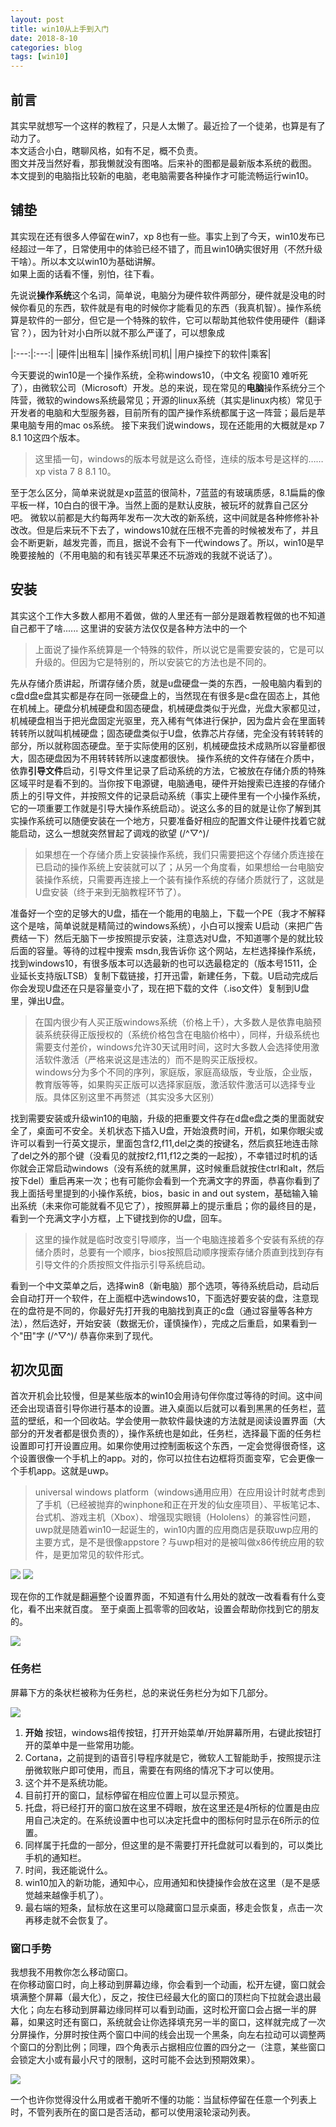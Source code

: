 ```yaml
---
layout: post
title: win10从上手到入门
date: 2018-8-10
categories: blog
tags: [win10]
---
```


## 前言

其实早就想写一个这样的教程了，只是人太懒了。最近捡了一个徒弟，也算是有了动力了。  
本文适合小白，瞎聊风格，如有不足，概不负责。  
图文并茂当然好看，那我懒就没有图咯。后来补的图都是最新版本系统的截图。  
本文提到的电脑指比较新的电脑，老电脑需要各种操作才可能流畅运行win10。  

## 铺垫

其实现在还有很多人停留在win7，xp 8也有一些。事实上到了今天，win10发布已经超过一年了，日常使用中的体验已经不错了，而且win10确实很好用（不然升级干啥）。所以本文以win10为基础讲解。  
如果上面的话看不懂，别怕，往下看。  

先说说**操作系统**这个名词，简单说，电脑分为硬件软件两部分，硬件就是没电的时候你看见的东西，软件就是有电的时候你才能看见的东西（我真机智）。操作系统算是软件的一部分，但它是一个特殊的软件，它可以帮助其他软件使用硬件（翻译官？），因为针对小白所以就不那么严谨了，可以想象成  

|:---:|:---:|
|硬件|出租车|
|操作系统|司机|
|用户操控下的软件|乘客|

今天要说的win10是一个操作系统，全称windows10，（中文名 视窗10 难听死了），由微软公司（Microsoft）开发。总的来说，现在常见的**电脑**操作系统分三个阵营，微软的windows系统最常见；开源的linux系统（其实是linux内核）常见于开发者的电脑和大型服务器，目前所有的国产操作系统都属于这一阵营；最后是苹果电脑专用的mac os系统。
接下来我们说windows，现在还能用的大概就是xp 7 8.1 10这四个版本。  

> 这里插一句，windows的版本号就是这么奇怪，连续的版本号是这样的……xp vista 7 8 8.1 10。  

至于怎么区分，简单来说就是xp蓝蓝的很简朴，7蓝蓝的有玻璃质感，8.1扁扁的像平板一样，10白白的很干净。当然上面的是默认皮肤，被玩坏的就靠自己区分吧。
微软以前都是大约每两年发布一次大改的新系统，这中间就是各种修修补补改改。但是后来玩不下去了，windows10就在压根不完善的时候被发布了，并且会不断更新，越发完善，而且，据说不会有下一代windows了。所以，win10是早晚要接触的（不用电脑的和有钱买苹果还不玩游戏的我就不说话了）。  

## 安装

其实这个工作大多数人都用不着做，做的人里还有一部分是跟着教程做的也不知道自己都干了啥......
这里讲的安装方法仅仅是各种方法中的一个  

> 上面说了操作系统算是一个特殊的软件，所以说它是需要安装的，它是可以升级的。但因为它是特别的，所以安装它的方法也是不同的。  

先从存储介质讲起，所谓存储介质，就是u盘硬盘一类的东西，一般电脑内看到的c盘d盘e盘其实都是存在同一张硬盘上的，当然现在有很多是c盘在固态上，其他在机械上。硬盘分机械硬盘和固态硬盘，机械硬盘类似于光盘，光盘大家都见过，机械硬盘相当于把光盘固定光驱里，充入稀有气体进行保护，因为盘片会在里面转转转所以就叫机械硬盘；固态硬盘类似于U盘，依靠芯片存储，完全没有转转转的部分，所以就称固态硬盘。至于实际使用的区别，机械硬盘技术成熟所以容量都很大，固态硬盘因为不用转转转所以速度都很快。
操作系统的文件存储在介质中，依靠**引导文件**启动，引导文件里记录了启动系统的方法，它被放在存储介质的特殊区域平时是看不到的。当你按下电源键，电脑通电，硬件开始搜索已连接的存储介质上的引导文件，并按照文件的记录启动系统（事实上硬件里有一个小操作系统，它的一项重要工作就是引导大操作系统启动）。说这么多的目的就是让你了解到其实操作系统可以随便安装在一个地方，只要准备好相应的配置文件让硬件找着它就能启动，这么一想就突然冒起了调戏的欲望 (/^▽^)/  

> 如果想在一个存储介质上安装操作系统，我们只需要把这个存储介质连接在已启动的操作系统上安装就可以了；从另一个角度看，如果想给一台电脑安装操作系统，只需要再连接上一个装有操作系统的存储介质就行了，这就是U盘安装（终于来到无脑教程环节了）。  

准备好一个空的足够大的U盘，插在一个能用的电脑上，下载一个PE（我才不解释这个是啥，简单说就是精简过的windows系统），小白可以搜索 U启动（来把广告费结一下）然后无脑下一步按照提示安装，注意选对U盘，不知道哪个是的就比较后面的容量。等待的过程中搜索 msdn,我告诉你 这个网站，左栏选择操作系统，找到windows10，有很多版本可以选最新的也可以选最稳定的（版本号1511，企业延长支持版LTSB）复制下载链接，打开迅雷，新建任务，下载。U启动完成后你会发现U盘还在只是容量变小了，现在把下载的文件（.iso文件）复制到U盘里，弹出U盘。  

> 在国内很少有人买正版windows系统（价格上千），大多数人是依靠电脑预装系统获得正版授权的（系统价格包含在电脑价格中），同样，升级系统也需要支付差价，windows允许30天试用时间，这时大多数人会选择使用激活软件激活（严格来说这是违法的）而不是购买正版授权。  
> windows分为多个不同的序列，家庭版，家庭高级版，专业版，企业版，教育版等等，如果购买正版可以选择家庭版，激活软件激活可以选择专业版。具体区别这里不再赘述（其实没多大区别）  

找到需要安装或升级win10的电脑，升级的把重要文件存在d盘e盘之类的里面就安全了，桌面可不安全。关机状态下插入U盘，开始浪费时间，开机，如果你眼尖或许可以看到一行英文提示，里面包含f2,f11,del之类的按键名，然后疯狂地连击除了del之外的那个键（没看见的就按f2,f11,f12之类的一起按），不幸错过时机的话你就会正常启动windows（没有系统的就黑屏，这时候重启就按住ctrl和alt，然后按下del）重启再来一次；也有可能你会看到一个充满文字的界面，恭喜你看到了我上面括号里提到的小操作系统，bios，basic in and out system，基础输入输出系统（未来你可能就看不见它了），按照屏幕上的提示重启；你的最终目的是，看到一个充满文字小方框，上下键找到你的U盘，回车。  

> 这里的操作就是临时改变引导顺序，当一个电脑连接着多个安装有系统的存储介质时，总要有一个顺序，bios按照启动顺序搜索存储介质直到找到存有引导文件的介质按照文件指示引导系统启动。  

看到一个中文菜单之后，选择win8（新电脑）那个选项，等待系统启动，启动后会自动打开一个软件，在上面框中选windows10，下面选好要安装的盘，注意现在的盘符是不同的，你最好先打开我的电脑找到真正的c盘（通过容量等各种方法），然后选好，开始安装（数据无价，谨慎操作），完成之后重启，如果看到一个"田"字 (/^▽^)/ 恭喜你来到了现代。  

## 初次见面  

首次开机会比较慢，但是某些版本的win10会用诗句伴你度过等待的时间。这中间还会出现语音引导你进行基本的设置。进入桌面以后就可以看到黑黑的任务栏，蓝蓝的壁纸，和一个回收站。学会使用一款软件最快速的方法就是阅读设置界面（大部分的开发者都是很负责的），操作系统也是如此，任务栏，选择最下面的任务栏设置即可打开设置应用。如果你使用过控制面板这个东西，一定会觉得很奇怪，这个设置很像一个手机上的app。对的，你可以拉住右边框将页面变窄，它会更像一个手机app。这就是uwp。  

> universal windows platform（windows通用应用）在应用设计时就考虑到了手机（已经被抛弃的winphone和正在开发的仙女座项目）、平板笔记本、台式机、游戏主机（Xbox）、增强现实眼镜（Hololens）的兼容性问题，uwp就是随着win10一起诞生的，win10内置的应用商店是获取uwp应用的主要方式，是不是很像appstore？与uwp相对的是被叫做x86传统应用的软件，是更加常见的软件形式。  

![](/img/18_8_10_1.png)
![](/img/18_8_10_2.png)

现在你的工作就是翻遍整个设置界面，不知道有什么用处的就改一改看看有什么变化，看不出来就百度。
至于桌面上孤零零的回收站，设置会帮助你找到它的朋友的。  

![](/img/18_8_10_3.png)

### 任务栏

屏幕下方的条状栏被称为任务栏，总的来说任务栏分为如下几部分。  

![](/img/18_8_10_6.png)

1. **开始** 按钮，windows祖传按钮，打开开始菜单/开始屏幕所用，右键此按钮打开的菜单中是一些常用功能。  
2. Cortana，之前提到的语音引导程序就是它，微软人工智能助手，按照提示注册微软账户即可使用，而且，需要在有网络的情况下才可以使用。  
3. 这个并不是系统功能。  
4. 目前打开的窗口，鼠标停留在相应位置上可以显示预览。
5. 托盘，将已经打开的窗口放在这里不碍眼，放在这里还是4所标的位置是由应用自己决定的。在系统设置中也可以决定托盘中的图标何时显示在6所示的位置。
6. 同样属于托盘的一部分，但这里的是不需要打开托盘就可以看到的，可以类比手机的通知栏。
7. 时间，我还能说什么。
8. win10加入的新功能，通知中心，应用通知和快捷操作会放在这里（是不是感觉越来越像手机了）。
9. 最右端的短条，鼠标放在这里可以隐藏窗口显示桌面，移走会恢复，点击一次再移走就不会恢复了。

### 窗口手势

我想我不用教你怎么移动窗口。  
在你移动窗口时，向上移动到屏幕边缘，你会看到一个动画，松开左键，窗口就会填满整个屏幕（最大化），反之，按住已经最大化的窗口的顶栏向下拉就会退出最大化；向左右移动到屏幕边缘同样可以看到动画，这时松开窗口会占据一半的屏幕，如果这时还有窗口，系统就会让你选择填充另一半的窗口，这样就完成了一次分屏操作，分屏时按住两个窗口中间的线会出现一个黑条，向左右拉动可以调整两个窗口的分割比例；同理，四个角表示占据相应位置的四分之一（注意，某些窗口会锁定大小或有最小尺寸的限制，这时可能不会达到预期效果）。  

![](/img/18_8_10_7.png)

一个也许你觉得没什么用或者干脆听不懂的功能：当鼠标停留在任意一个列表上时，不管列表所在的窗口是否活动，都可以使用滚轮滚动列表。  
